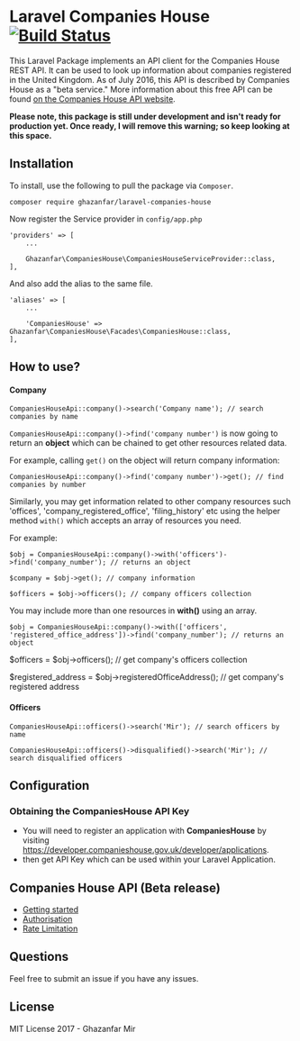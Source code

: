 # Laravel Companies House [![Build Status](https://travis-ci.org/ghazanfarmir/laravel-companies-house.svg?branch=master)](https://travis-ci.org/ghazanfarmir/laravel-companies-house)

This Laravel Package implements an API client for the Companies House REST API. It can be used to look up information about companies registered in the United Kingdom.
As of July 2016, this API is described by Companies House as a "beta service."
More information about this free API can be found
[on the Companies House API website](https://developer.companieshouse.gov.uk/api/docs/index.html).

**Please note, this package is still under development and isn't ready for production yet. Once ready, I will remove this warning; so keep looking at this space.**

## Installation

To install, use the following to pull the package via `Composer`.

```
composer require ghazanfar/laravel-companies-house
```

Now register the Service provider in `config/app.php`

```
'providers' => [
    ...
    
    Ghazanfar\CompaniesHouse\CompaniesHouseServiceProvider::class,
],
```
And also add the alias to the same file.

```
'aliases' => [
    ...
    
    'CompaniesHouse' => Ghazanfar\CompaniesHouse\Facades\CompaniesHouse::class,
],
```

## How to use?

#### Company

```
CompaniesHouseApi::company()->search('Company name'); // search companies by name
```

`CompaniesHouseApi::company()->find('company number')` is now going to return an **object** which can be chained to get other resources related data.

For example, calling `get()` on the object will return company information:

```
CompaniesHouseApi::company()->find('company number')->get(); // find companies by number
```

Similarly, you may get information related to other company resources such 'offices', 'company_registered_office', 'filing_history' etc using the helper method `with()` which accepts an array of resources you need.

For example:

```
$obj = CompaniesHouseApi::company()->with('officers')->find('company_number'); // returns an object

$company = $obj->get(); // company information

$officers = $obj->officers(); // company officers collection
```

You may include more than one resources in **with()** using an array.

```
$obj = CompaniesHouseApi::company()->with(['officers', 'registered_office_address'])->find('company_number'); // returns an object
```

$officers = $obj->officers(); // get company's officers collection

$registered_address = $obj->registeredOfficeAddress(); // get company's registered address

#### Officers

```
CompaniesHouseApi::officers()->search('Mir'); // search officers by name
```

```
CompaniesHouseApi::officers()->disqualified()->search('Mir'); // search disqualified officers
```


## Configuration

### Obtaining the CompaniesHouse API Key

 - You will need to register an application with **CompaniesHouse** by visiting https://developer.companieshouse.gov.uk/developer/applications.
 - then get API Key which can be used within your Laravel Application.

## Companies House API (Beta release)

 - [Getting started](https://developer.companieshouse.gov.uk/api/docs/) 
 - [Authorisation](https://developer.companieshouse.gov.uk/api/docs/index/gettingStarted/apikey_authorisation.html)
 - [Rate Limitation](https://developer.companieshouse.gov.uk/api/docs/index/gettingStarted/rateLimiting.html)

## Questions
Feel free to submit an issue if you have any issues.

## License

MIT License 2017 - Ghazanfar Mir
